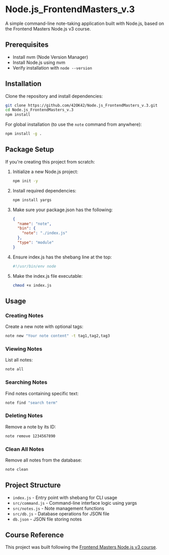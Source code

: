 # Node.js_FrontendMasters_v.3

A simple command-line note-taking application built with Node.js, based on the Frontend Masters Node.js v3 course.

## Prerequisites

- Install nvm (Node Version Manager)
- Install Node.js using nvm
- Verify installation with `node --version`

## Installation

Clone the repository and install dependencies:

```bash
git clone https://github.com/42OK42/Node.js_FrontendMasters_v.3.git
cd Node.js_FrontendMasters_v.3
npm install
```

For global installation (to use the `note` command from anywhere):

```bash
npm install -g .
```

## Package Setup

If you're creating this project from scratch:

1. Initialize a new Node.js project:
   ```bash
   npm init -y
   ```

2. Install required dependencies:
   ```bash
   npm install yargs
   ```

3. Make sure your package.json has the following:
   ```json
   {
     "name": "note",
     "bin": {
       "note": "./index.js"
     },
     "type": "module"
   }
   ```

4. Ensure index.js has the shebang line at the top:
   ```javascript
   #!/usr/bin/env node
   ```

5. Make the index.js file executable:
   ```bash
   chmod +x index.js
   ```

## Usage

### Creating Notes

Create a new note with optional tags:

```bash
note new "Your note content" -t tag1,tag2,tag3
```

### Viewing Notes

List all notes:

```bash
note all
```

### Searching Notes

Find notes containing specific text:

```bash
note find "search term"
```

### Deleting Notes

Remove a note by its ID:

```bash
note remove 1234567890
```

### Clean All Notes

Remove all notes from the database:

```bash
note clean
```

## Project Structure

- `index.js` - Entry point with shebang for CLI usage
- `src/command.js` - Command-line interface logic using yargs
- `src/notes.js` - Note management functions
- `src/db.js` - Database operations for JSON file
- `db.json` - JSON file storing notes

## Course Reference

This project was built following the [Frontend Masters Node.js v3 course](https://frontendmasters.com/courses/node-js-v3/).
